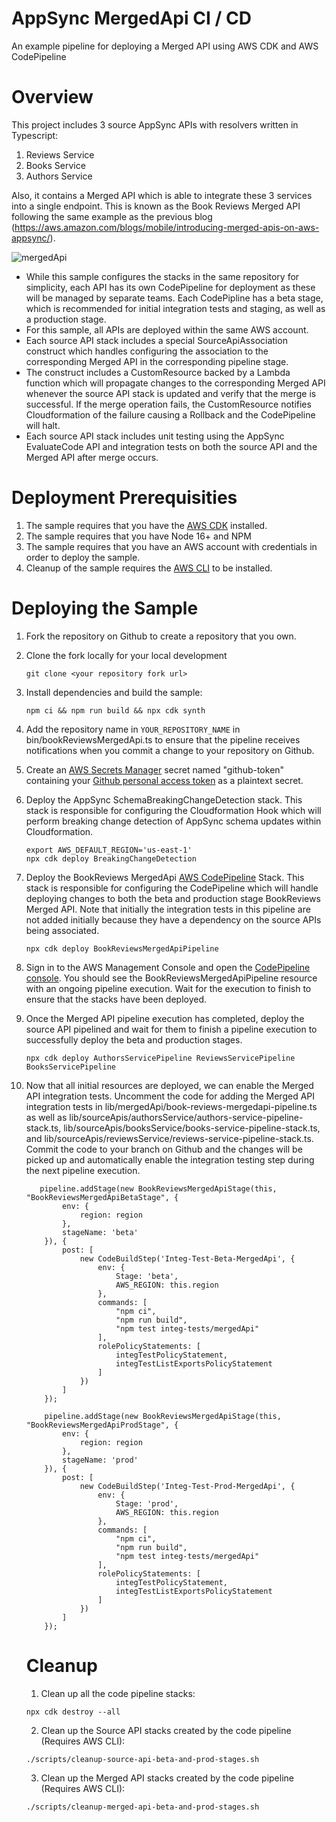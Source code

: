 # AppSync MergedApi CI / CD
An example pipeline for deploying a Merged API using AWS CDK and AWS CodePipeline

# Overview
This project includes 3 source AppSync APIs with resolvers written in Typescript:

1. Reviews Service
2. Books Service
3. Authors Service

Also, it contains a Merged API which is able to integrate these 3 services into a single endpoint. This is known as the Book Reviews Merged API following the same example as the previous blog (https://aws.amazon.com/blogs/mobile/introducing-merged-apis-on-aws-appsync/).


![mergedApi](https://github.com/ndejaco2/MergedApiCICD/assets/54116900/71e8d0fe-0b4a-4d27-bbfa-63cc9ff3593f)

* While this sample configures the stacks in the same repository for simplicity, each API has its own CodePipeline for deployment as these will be managed by separate teams. Each CodePipline has a beta stage, which is recommended for initial integration tests and staging, as well as a production stage.
* For this sample, all APIs are deployed within the same AWS account. 
* Each source API stack includes a special SourceApiAssociation construct which handles configuring the association to the corresponding Merged API in the corresponding pipeline stage.
* The construct includes a CustomResource backed by a Lambda function which will propagate changes to the corresponding Merged API whenever the source API stack is updated and verify that the merge is successful. If the merge operation fails, the CustomResource notifies Cloudformation of the failure causing a Rollback and the CodePipeline will halt.
* Each source API stack includes unit testing using the AppSync EvaluateCode API and integration tests on both the source API and the Merged API after merge occurs. 


# Deployment Prerequisities

1. The sample requires that you have the [AWS CDK](https://docs.aws.amazon.com/cdk/v2/guide/getting_started.html) installed.
2. The sample requires that you have Node 16+ and NPM
3. The sample requires that you have an AWS account with credentials in order to deploy the sample. 
4. Cleanup of the sample requires the [AWS CLI](https://docs.aws.amazon.com/cli/latest/userguide/getting-started-install.html) to be installed.

# Deploying the Sample

1. Fork the repository on Github to create a repository that you own.  

2. Clone the fork locally for your local development
    ```
    git clone <your repository fork url>
    ```

3. Install dependencies and build the sample:
    ```
    npm ci && npm run build && npx cdk synth
    ```

4. Add the repository name in `YOUR_REPOSITORY_NAME` in bin/bookReviewsMergedApi.ts to ensure that the pipeline receives notifications when you commit a change to your repository on Github. 

5. Create an [AWS Secrets Manager](https://aws.amazon.com/secrets-manager/) secret named "github-token" containing your [Github personal access token](https://docs.github.com/en/authentication/keeping-your-account-and-data-secure/managing-your-personal-access-tokens/) as a plaintext secret.

6. Deploy the AppSync SchemaBreakingChangeDetection stack. This stack is responsible for configuring the Cloudformation Hook which will perform breaking change detection of AppSync schema updates within Cloudformation.

    ```
    export AWS_DEFAULT_REGION='us-east-1'
    npx cdk deploy BreakingChangeDetection
    ```

7. Deploy the BookReviews MergedApi [AWS CodePipeline](https://aws.amazon.com/codepipeline/) Stack. This stack is responsible for configuring the CodePipeline which will handle deploying changes to both the beta and production stage BookReviews Merged API. Note that initially the integration tests in this pipeline are not added initially because they have a dependency on the source APIs being associated. 
    ```
    npx cdk deploy BookReviewsMergedApiPipeline
    ```
8. Sign in to the AWS Management Console and open the [CodePipeline console](https://console.aws.amazon.com/codesuite/codepipeline/home). You should see the BookReviewsMergedApiPipeline resource with an ongoing pipeline execution. Wait for the execution to finish to ensure that the stacks have been deployed. 


9. Once the Merged API pipeline execution has completed, deploy the source API pipelined and wait for them to finish a pipeline execution to successfully deploy the beta and production stages. 
    ```
    npx cdk deploy AuthorsServicePipeline ReviewsServicePipeline BooksServicePipeline
    ```

10. Now that all initial resources are deployed, we can enable the Merged API integration tests. Uncomment the code for adding the Merged API integration tests in lib/mergedApi/book-reviews-mergedapi-pipeline.ts as well as lib/sourceApis/authorsService/authors-service-pipeline-stack.ts, lib/sourceApis/booksService/books-service-pipeline-stack.ts, and lib/sourceApis/reviewsService/reviews-service-pipeline-stack.ts. Commit the code to your branch on Github and the changes will be picked up and automatically enable the integration testing step during the next pipeline execution. 

    ```
       pipeline.addStage(new BookReviewsMergedApiStage(this, "BookReviewsMergedApiBetaStage", {
            env: {
                region: region
            },
            stageName: 'beta'
        }), {
            post: [
                new CodeBuildStep('Integ-Test-Beta-MergedApi', {
                    env: {
                        Stage: 'beta',
                        AWS_REGION: this.region
                    },
                    commands: [
                        "npm ci",
                        "npm run build",
                        "npm test integ-tests/mergedApi"
                    ],
                    rolePolicyStatements: [
                        integTestPolicyStatement,
                        integTestListExportsPolicyStatement
                    ]
                })
            ]
        });

        pipeline.addStage(new BookReviewsMergedApiStage(this, "BookReviewsMergedApiProdStage", {
            env: {
                region: region
            },
            stageName: 'prod'
        }), {
            post: [
                new CodeBuildStep('Integ-Test-Prod-MergedApi', {
                    env: {
                        Stage: 'prod',
                        AWS_REGION: this.region
                    },
                    commands: [
                        "npm ci",
                        "npm run build",
                        "npm test integ-tests/mergedApi"
                    ],
                    rolePolicyStatements: [
                        integTestPolicyStatement,
                        integTestListExportsPolicyStatement
                    ]
                })
            ]
        });

    ```

    # Cleanup
    
    1. Clean up all the code pipeline stacks:

    ```
    npx cdk destroy --all
    ```

    2. Clean up the Source API stacks created by the code pipeline (Requires AWS CLI):
    ```
    ./scripts/cleanup-source-api-beta-and-prod-stages.sh
    ```

    3. Clean up the Merged API stacks created by the code pipeline (Requires AWS CLI):
    ```
    ./scripts/cleanup-merged-api-beta-and-prod-stages.sh
    ```